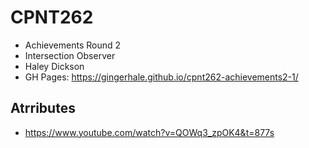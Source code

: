 # CPNT262
- Achievements Round 2
- Intersection Observer
- Haley Dickson
- GH Pages: https://gingerhale.github.io/cpnt262-achievements2-1/
## Atrributes
- https://www.youtube.com/watch?v=QOWq3_zpOK4&t=877s
